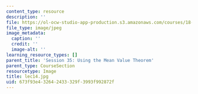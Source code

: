 ```yaml
---
content_type: resource
description: ''
file: https://ol-ocw-studio-app-production.s3.amazonaws.com/courses/18-01sc-single-variable-calculus-fall-2010/673f93e432642433329f3993f992872f_lec14.jpg
file_type: image/jpeg
image_metadata:
  caption: ''
  credit: ''
  image-alt: ''
learning_resource_types: []
parent_title: 'Session 35: Using the Mean Value Theorem'
parent_type: CourseSection
resourcetype: Image
title: lec14.jpg
uid: 673f93e4-3264-2433-329f-3993f992872f
---
```

